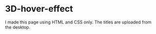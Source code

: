 # 3D-hover-effect
I made this page using HTML and CSS only. The titles are uploaded from the desktop.
